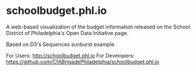 schoolbudget.phl.io
===================
A web-based visualization of the budget information released on the School District of Philadelphia's Open Data Initiative page.

Based on D3's Sequences sunburst example.

For Users: http://schoolbudget.phl.io 
For Developers: https://github.com/CfABrigadePhiladelphia/schoolbudget.phl.io

